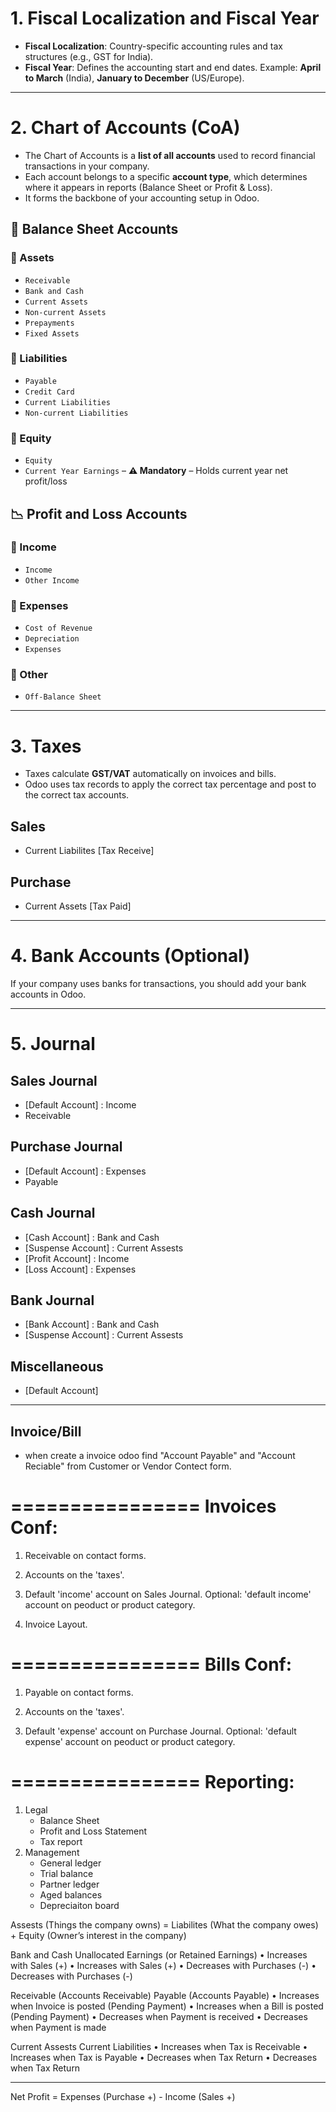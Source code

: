# 1. Fiscal Localization and Fiscal Year

- **Fiscal Localization**: Country-specific accounting rules and tax structures (e.g., GST for India).
- **Fiscal Year**: Defines the accounting start and end dates.
  Example: **April to March** (India), **January to December** (US/Europe).
  
---

# 2. Chart of Accounts (CoA)

- The Chart of Accounts is a **list of all accounts** used to record financial transactions in your company.
- Each account belongs to a specific **account type**, which determines where it appears in reports (Balance Sheet or Profit & Loss).
- It forms the backbone of your accounting setup in Odoo.

## 🧮 Balance Sheet Accounts

### 📂 Assets
- `Receivable` 
- `Bank and Cash`
- `Current Assets`
- `Non-current Assets`
- `Prepayments`
- `Fixed Assets`

### 📂 Liabilities
- `Payable`
- `Credit Card`
- `Current Liabilities`
- `Non-current Liabilities`

### 📂 Equity
- `Equity`
- `Current Year Earnings` – **⚠️ Mandatory** – Holds current year net profit/loss

## 📉 Profit and Loss Accounts

### 📂 Income
- `Income`
- `Other Income`

### 📂 Expenses
- `Cost of Revenue`
- `Depreciation`
- `Expenses`

### 📂 Other
- `Off-Balance Sheet`

---

# 3. Taxes

- Taxes calculate **GST/VAT** automatically on invoices and bills.
- Odoo uses tax records to apply the correct tax percentage and post to the correct tax accounts.

## Sales 
- Current Liabilites [Tax Receive]

## Purchase 
- Current Assets [Tax Paid]

---

# 4. Bank Accounts (Optional)

If your company uses banks for transactions, you should add your bank accounts in Odoo.

---

# 5. Journal

## Sales Journal
- [Default Account] : Income 
- Receivable 

## Purchase Journal
- [Default Account] : Expenses
- Payable

## Cash Journal
- [Cash Account] : Bank and Cash 
- [Suspense Account] : Current Assests 
- [Profit Account] : Income 
- [Loss Account] : Expenses 

## Bank Journal
- [Bank Account] : Bank and Cash 
- [Suspense Account] : Current Assests 

## Miscellaneous
- [Default Account]

---

Invoice/Bill
------------

- when create a invoice odoo find "Account Payable" and "Account Reciable" from Customer or Vendor Contect form.

================
Invoices Conf:
================
1. Receivable on contact forms.

2. Accounts on the 'taxes'.

3. Default 'income' account on Sales Journal.
Optional: 'default income' account on peoduct or product category.

4. Invoice Layout.

================
Bills Conf:
================
1. Payable on contact forms.

2. Accounts on the 'taxes'.

3. Default 'expense' account on Purchase Journal.
Optional: 'default expense' account on peoduct or product category.

================
Reporting:
================
1. Legal
    - Balance Sheet
    - Profit and Loss Statement
    - Tax report
2. Management
    - General ledger
    - Trial balance
    - Partner ledger
    - Aged balances
    - Depreciaiton board
    
Assests (Things the company owns)                       =   Liabilites (What the company owes)                  +   Equity (Owner’s interest in the company)

Bank and Cash                                                                                                           Unallocated Earnings (or Retained Earnings)
•   Increases with Sales (+)                                                                                            •   Increases with Sales (+)
•   Decreases with Purchases (-)                                                                                        •   Decreases with Purchases (-)

Receivable (Accounts Receivable)                            Payable (Accounts Payable)
•   Increases when Invoice is posted (Pending Payment)          •   Increases when a Bill is posted (Pending Payment)
•   Decreases when Payment is received                          •   Decreases when Payment is made

Current Assests                                             Current Liabilities
•   Increases when Tax is Receivable                            •   Increases when Tax is Payable
•   Decreases when Tax Return                                   •   Decreases when Tax Return 

----------

Net Profit = Expenses (Purchase +) - Income (Sales +)

